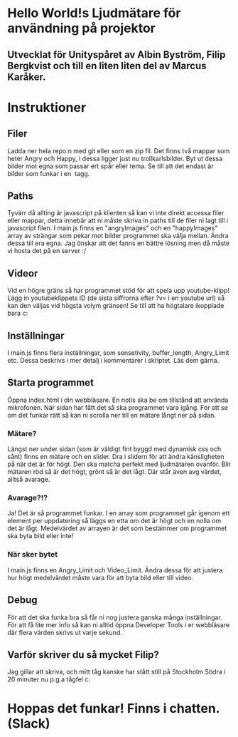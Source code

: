 # Hello World!s Ljudmätare för användning på projektor
## Utvecklat för Unityspåret av Albin Byström, Filip Bergkvist och till en liten liten del av Marcus Karåker.

# Instruktioner
## Filer
Ladda ner hela repo:n med git eller som en zip fil.
Det finns två mappar som heter Angry och Happy, i dessa ligger just nu trollkarlsbilder. Byt ut dessa bilder mot egna som passar ert spår eller tema. Se till att det endast är bilder som funkar i en <img> tagg.
## Paths
Tyvärr då allting är javascript på klienten så kan vi inte direkt accessa filer eller mappar, detta innebär att ni måste skriva in paths till de filer ni lagt till i javascript filen. I main.js finns en "angryImages" och en "happyImages" array av strängar som pekar mot bilder programmet ska välja mellan. Ändra dessa till era egna.
Jag önskar att det fanns en bättre lösning men då måste vi hosta det på en server :/

## Videor
Vid en högre gräns så har programmet stöd för att spela upp youtube-klipp! Lägg in youtubeklippets ID (de sista siffrorna efter ?v= i en youtube url) så kan den väljas vid högsta volym gränsen! Se till att ha högtalare ikopplade bara c:

## Inställningar
I main.js finns flera inställningar, som sensetivity, buffer_length, Angry_Limit etc. Dessa beskrivs i mer detalj i kommentarer i skriptet. Läs dem gärna.

## Starta programmet
Öppna index.html i din webbläsare. En notis ska be om tillstånd att använda mikrofonen. När sidan har fått det så ska programmet vara igång. För att se om det funkar rätt så kan ni scrolla ner till en mätare långt ner på sidan.

### Mätare?
Längst ner under sidan (som är väldigt fint byggd med dynamisk css och sånt) finns en mätare och en slider. Dra i slidern för att ändra känsligheten på när det är för högt. Den ska matcha perfekt med ljudmätaren ovanför. Blir mätaren röd så är det högt, grönt så är det lågt. Där står även avg värdet, alltså avarage.

### Avarage?!?
Ja! Det är så programmet funkar. I en array som programmet går igenom ett element per uppdatering så läggs en etta om det är högt och en nolla om det är lågt. Medelvärdet av arrayen är det som bestämmer om programmet ska byta bild eller inte!

### När sker bytet
I main.js finns en Angry_Limit och Video_Limit. Ändra dessa för att justera hur högt medelvärdet måste vara för att byta bild eller till video.

## Debug
För att det ska funka bra så får ni nog justera ganska många inställningar. För att få lite mer info så kan ni alltid öppna Developer Tools i er webbläsare där flera värden skrivs ut varje sekund.

## Varför skriver du så mycket Filip?
Jag gillar att skriva, och mitt tåg kanske har stått still på Stockholm Södra i 20 minuter nu p.g.a tågfel c:

# Hoppas det funkar! Finns i chatten. (Slack)
